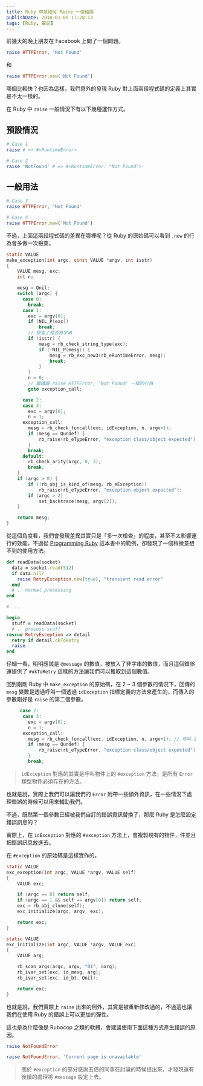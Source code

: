 ```yaml
---
title: Ruby 中該如何 Raise 一個錯誤
publishDate: 2018-01-09 17:28:13
tags: [Ruby, 筆記]
---
```


前幾天的晚上朋友在 Facebook 上問了一個問題。

```ruby
raise HTTPError, 'Not Found'
```

和

```ruby
raise HTTPError.new('Not Found')
```

哪個比較快？也因為這樣，我們意外的發現 Ruby 對上面兩段程式碼的定義上其實是不太一樣的。

<!--more-->

在 Ruby 中 `raise` 一般情況下有以下幾種運作方式。

## 預設情況
```ruby
# Case 1
raise # => #<RuntimeError>

# Case 2
raise 'NotFound' # => #<RuntimeError: "Not Found">
```

## 一般用法

```ruby
# Case 3
raise HTTPError, 'Not Found'

# Case 4
raise HTTPError.new('Not Found')
```

不過，上面這兩段程式碼的差異在哪裡呢？從 Ruby 的原始碼可以看到 `.new` 的行為會多做一次檢查。

```c
static VALUE
make_exception(int argc, const VALUE *argv, int isstr)
{
    VALUE mesg, exc;
    int n;

    mesg = Qnil;
    switch (argc) {
      case 0:
        break;
      case 1:
        exc = argv[0];
        if (NIL_P(exc))
            break;
        // 檢查了是否為字串
        if (isstr) {
            mesg = rb_check_string_type(exc);
            if (!NIL_P(mesg)) {
                mesg = rb_exc_new3(rb_eRuntimeError, mesg);
                break;
            }
        }
        n = 0;
        // 繼續跟 raise HTTPError, 'Not Fonud' 一樣的行為
        goto exception_call;

      case 2:
      case 3:
        exc = argv[0];
        n = 1;
      exception_call:
        mesg = rb_check_funcall(exc, idException, n, argv+1);
        if (mesg == Qundef) {
            rb_raise(rb_eTypeError, "exception class/object expected");
        }
        break;
      default:
        rb_check_arity(argc, 0, 3);
        break;
    }
    if (argc > 0) {
        if (!rb_obj_is_kind_of(mesg, rb_eException))
            rb_raise(rb_eTypeError, "exception object expected");
        if (argc > 2)
            set_backtrace(mesg, argv[2]);
    }

    return mesg;
}

```

從這個角度看，我們會發現差異其實只是「多一次檢查」的程度，甚至不太影響運行的效能。不過從 [Programming Ruby](https://ruby-doc.com/docs/ProgrammingRuby/html/tut_exceptions.html) 這本書中的範例，卻發現了一個稍微意想不到的使用方法。

```ruby
def readData(socket)
  data = socket.read(512)
  if data.nil?
    raise RetryException.new(true), "transient read error"
  end
  # .. normal processing
end

# ...

begin
  stuff = readData(socket)
  # .. process stuff
rescue RetryException => detail
  retry if detail.okToRetry
  raise
end
```

仔細一看，明明應該是 `@message` 的數值，被放入了非字串的數值，而且這個錯誤還提供了 `#okToRetry` 這樣的方法讓我們可以獲取到這個數值。

回到剛剛 Ruby 中 `make_exception` 的原始碼，在 2 ~ 3 個參數的情況下，回傳的 `mesg` 變數是透過呼叫一個透過 `idException` 指標定義的方法來產生的，而傳入的參數剛好是 `raise` 的第二個參數。

```c
     case 2:
      case 3:
        exc = argv[0];
        n = 1;
      exception_call:
        mesg = rb_check_funcall(exc, idException, n, argv+1); // 呼叫 idException 指標對應的某個方法
        if (mesg == Qundef) {
            rb_raise(rb_eTypeError, "exception class/object expected");
        }
        break;
```

> `idException` 對應的其實是呼叫物件上的 `#exception` 方法，是所有 `Error` 類型物件必須存在的方法。

也就是說，實際上我們可以讓我們的 `Error` 附帶一些額外資訊，在一些情況下處理錯誤的時候可以用來輔助我們。

不過，既然第一個參數已經被我們自訂的錯誤資訊替換了，那麼 Ruby 是怎麼設定錯誤訊息的？

實際上，在 `idException` 對應的 `#exception` 方法上，會複製現有的物件，件並且把錯誤訊息放進去。

在 `#exception` 的原始碼是這樣實作的。

```c
static VALUE
exc_exception(int argc, VALUE *argv, VALUE self)
{
    VALUE exc;

    if (argc == 0) return self;
    if (argc == 1 && self == argv[0]) return self;
    exc = rb_obj_clone(self);
    exc_initialize(argc, argv, exc);

    return exc;
}
```

```c
static VALUE
exc_initialize(int argc, VALUE *argv, VALUE exc)
{
    VALUE arg;

    rb_scan_args(argc, argv, "01", &arg);
    rb_ivar_set(exc, id_mesg, arg);
    rb_ivar_set(exc, id_bt, Qnil);

    return exc;
}
```

也就是說，我們實際上 `raise` 出來的例外，其實是被重新修改過的，不過這也讓我們在使用 Ruby 的錯誤上可以更加的彈性。

這也是為什麼像是 Rubocop 之類的軟體，會建議使用下面這種方式產生錯誤的原因。

```ruby
raise NotFoundError

raise NotFoundError, 'Current page is unavailable'
```

> 關於 `#exception` 的部分感謝五倍的同事在討論的時候提出來，才發現還有後續的處理將 `#message` 設定上去。
